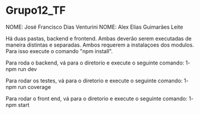 # Grupo12_TF

NOME: José Francisco Dias Venturini
NOME: Alex Elias Guimarães Leite

Há duas pastas, backend e frontend. Ambas deverão serem executadas de maneira distintas e separadas.
Ambos requerem a instalaçoes dos modulos. Para isso execute o comando "npm install".

Para roda o backend, vá para o diretorio e execute o seguinte comando:
1- npm run dev

Para rodar os testes, vá para o diretorio e execute o seguinte comando:
1- npm run coverage

Para rodar o front end, vá para o diretorio e execute o seguinte comando:
1- npm start

